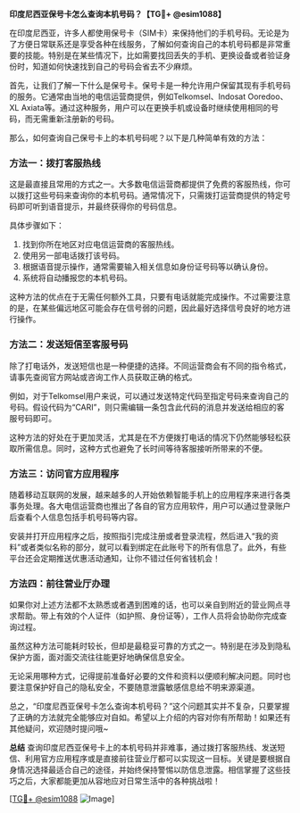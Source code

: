 **印度尼西亚保号卡怎么查询本机号码？【TG💪+ @esim1088】**

在印度尼西亚，许多人都使用保号卡（SIM卡）来保持他们的手机号码。无论是为了方便日常联系还是享受各种在线服务，了解如何查询自己的本机号码都是非常重要的技能。特别是在某些情况下，比如需要找回丢失的手机、更换设备或者验证身份时，知道如何快速找到自己的号码会省去不少麻烦。

首先，让我们了解一下什么是保号卡。保号卡是一种允许用户保留其现有手机号码的服务。它通常由当地的电信运营商提供，例如Telkomsel、Indosat Ooredoo、XL Axiata等。通过这种服务，用户可以在更换手机或设备时继续使用相同的号码，而无需重新注册新的号码。

那么，如何查询自己保号卡上的本机号码呢？以下是几种简单有效的方法：

### 方法一：拨打客服热线
这是最直接且常用的方式之一。大多数电信运营商都提供了免费的客服热线，你可以拨打这些号码来查询你的本机号码。通常情况下，只需拨打运营商提供的特定号码即可听到语音提示，并最终获得你的号码信息。

具体步骤如下：
1. 找到你所在地区对应电信运营商的客服热线。
2. 使用另一部电话拨打该号码。
3. 根据语音提示操作，通常需要输入相关信息如身份证号码等以确认身份。
4. 系统将自动播报您的本机号码。

这种方法的优点在于无需任何额外工具，只要有电话就能完成操作。不过需要注意的是，在某些偏远地区可能会存在信号弱的问题，因此最好选择信号良好的地方进行操作。

### 方法二：发送短信至客服号码
除了打电话外，发送短信也是一种便捷的选择。不同运营商会有不同的指令格式，请事先查阅官方网站或咨询工作人员获取正确的格式。

例如，对于Telkomsel用户来说，可以通过发送特定代码至指定号码来查询自己的号码。假设代码为“CARI”，则只需编辑一条包含此代码的消息并发送给相应的客服号码即可。

这种方法的好处在于更加灵活，尤其是在不方便拨打电话的情况下仍然能够轻松获取所需信息。同时，这种方式也避免了长时间等待客服接听所带来的不便。

### 方法三：访问官方应用程序
随着移动互联网的发展，越来越多的人开始依赖智能手机上的应用程序来进行各类事务处理。各大电信运营商也推出了各自的官方应用软件，用户可以通过登录账户后查看个人信息包括手机号码等内容。

安装并打开应用程序之后，按照指引完成注册或者登录流程，然后进入“我的资料”或者类似名称的部分，就可以看到绑定在此账号下的所有信息了。此外，有些平台还会定期推送优惠活动通知，让你不错过任何省钱机会！

### 方法四：前往营业厅办理
如果你对上述方法都不太熟悉或者遇到困难的话，也可以亲自到附近的营业网点寻求帮助。带上有效的个人证件（如护照、身份证等），工作人员将会协助你完成查询过程。

虽然这种方法可能耗时较长，但却是最稳妥可靠的方式之一。特别是在涉及到隐私保护方面，面对面交流往往能更好地确保信息安全。

无论采用哪种方式，记得提前准备好必要的文件和资料以便顺利解决问题。同时也要注意保护好自己的隐私安全，不要随意泄露敏感信息给不明来源渠道。

总之，“印度尼西亚保号卡怎么查询本机号码？”这个问题其实并不复杂，只要掌握了正确的方法就完全能够应对自如。希望以上介绍的内容对你有所帮助！如果还有其他疑问，欢迎随时提问哦~

**总结**
查询印度尼西亚保号卡上的本机号码并非难事，通过拨打客服热线、发送短信、利用官方应用程序或是直接前往营业厅都可以实现这一目标。关键是要根据自身情况选择最适合自己的途径，并始终保持警惕以防信息泄露。相信掌握了这些技巧之后，大家都能更加从容地应对日常生活中的各种挑战啦！

[[TG💪+ @esim1088](https://t.me/s/esim1088) ![Image](https://i.postimg.cc/4NQfJmqS/Snipaste-2025-05-13-00-14-12.png)]